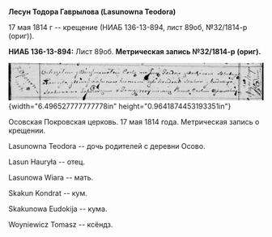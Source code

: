 **Лесун Тодора Гаврылова (Lasunowna Teodora)**

17 мая 1814 г -- крещение (НИАБ 136-13-894, лист 89об, №32/1814-р
(ориг)).

**НИАБ 136-13-894:** Лист 89об. **Метрическая запись №32/1814-р
(ориг).**

![](./media/1f11a6981949584b9a4773be93b72a87067e81a4.png){width="6.496527777777778in"
height="0.9641874453193351in"}

Осовская Покровская церковь. 17 мая 1814 года. Метрическая запись о
крещении.

Lasunowna Teodora -- дочь родителей с деревни Осовo.

Lasun Hauryła -- отец.

Lasunowa Wiara -- мать.

Skakun Kondrat -- кум.

Skakunowa Eudokija -- кума.

Woyniewicz Tomasz -- ксёндз.
